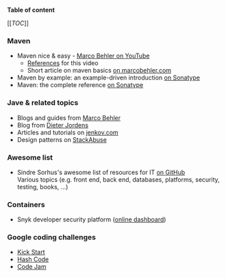 **Table of content**

[[_TOC_]]

### Maven

* Maven nice & easy - [Marco Behler on YouTube](https://www.youtube.com/watch?v=Xatr8AZLOsE)
  * [References](https://docs.google.com/document/d/1Y-bJSWGyrRESM71MQuCFoYcABlyKwWZulGoYvBu5RRQ/edit) for this video
  * Short article on maven basics [on marcobehler.com](https://www.marcobehler.com/guides/mvn-clean-install-a-short-guide-to-maven)
* Maven by example: an example-driven introduction [on Sonatype](https://books.sonatype.com/mvnex-book/reference/public-book.html)
* Maven: the complete reference [on Sonatype](https://books.sonatype.com/mvnref-book/reference/index.html)

### Jave & related topics

* Blogs and guides from [Marco Behler](https://www.marcobehler.com/)
* Blog from [Dieter Jordens](https://www.dieterjordens.com/articles)
* Articles and tutorials on [jenkov.com](https://jenkov.com/)
* Design patterns on [StackAbuse](https://stackabuse.com/design-patterns-in-java/)

### Awesome list

* Sindre Sorhus's awesome list of resources for IT [on GitHub](https://github.com/sindresorhus/awesome#contents)  
Various topics (e.g. front end, back end, databases, platforms, security, testing, books, ...)

### Containers

* Snyk developer security platform ([online dashboard](https://partners.snyk.io/English/Partner/home.aspx))

### Google coding challenges

* [Kick Start](https://codingcompetitions.withgoogle.com/kickstart)
* [Hash Code](https://codingcompetitions.withgoogle.com/hashcode)
* [Code Jam](https://codingcompetitions.withgoogle.com/codejam)